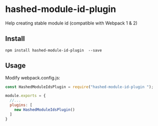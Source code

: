 # hashed-module-id-plugin 
Help creating stable module id (compatible with Webpack 1 &amp; 2)

## Install
```shell
npm install hashed-module-id-plugin  --save
```

## Usage

Modify webpack.config.js:

```js
const HashedModuleIdsPlugin = require("hashed-module-id-plugin ");

module.exports = {
  //...
  plugins: [
    new HashedModuleIdsPlugin()
  ]
}
```
